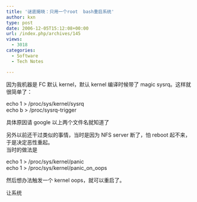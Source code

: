 ```yaml
---
title: '谜底揭晓：只用一个root  bash重启系统'
author: kxn
type: post
date: 2006-12-05T15:12:08+00:00
url: /index.php/archives/145
views:
  - 3018
categories:
  - Software
  - Tech Notes

---
```

因为我机器是 FC 默认 kernel，默认 kernel 编译时候带了 magic sysrq。这样就很简单了：

echo 1 > /proc/sys/kernel/sysrq  
echo b > /proc/sysrq-trigger

具体原因请 google 以上两个文件名就知道了

另外以前还干过类似的事情，当时是因为 NFS server 断了，怕 reboot 起不来，于是决定恶性重起。  
当时的做法是 

echo 1 > /proc/sys/kernel/panic  
echo 1 > /proc/sys/kernel/panic\_on\_oops

然后想办法触发一个 kernel oops，就可以重启了。

让系统